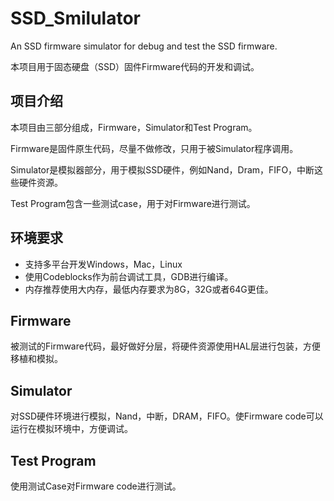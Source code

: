 # SSD_Smilulator
An SSD firmware simulator for debug and test the SSD firmware.

本项目用于固态硬盘（SSD）固件Firmware代码的开发和调试。

## 项目介绍
本项目由三部分组成，Firmware，Simulator和Test Program。

Firmware是固件原生代码，尽量不做修改，只用于被Simulator程序调用。

Simulator是模拟器部分，用于模拟SSD硬件，例如Nand，Dram，FIFO，中断这些硬件资源。

Test Program包含一些测试case，用于对Firmware进行测试。

## 环境要求
* 支持多平台开发Windows，Mac，Linux
* 使用Codeblocks作为前台调试工具，GDB进行编译。
* 内存推荐使用大内存，最低内存要求为8G，32G或者64G更佳。

## Firmware
被测试的Firmware代码，最好做好分层，将硬件资源使用HAL层进行包装，方便移植和模拟。

## Simulator
对SSD硬件环境进行模拟，Nand，中断，DRAM，FIFO。使Firmware code可以运行在模拟环境中，方便调试。

## Test Program
使用测试Case对Firmware code进行测试。
